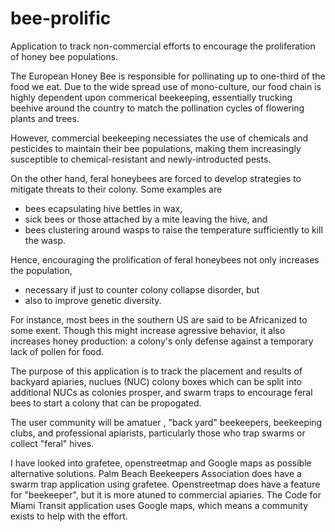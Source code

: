 # bee-prolific
Application to track non-commercial efforts to encourage the proliferation of honey bee populations. 

The European Honey Bee is responsible for pollinating up to one-third of the food we eat. Due to the wide spread use of mono-culture, our food chain is highly dependent upon commerical beekeeping, essentially trucking beehive around the country to match the pollination cycles of flowering plants and trees. 

However, commercial beekeeping necessiates the use of chemicals and pesticides to maintain their bee populations, making them increasingly susceptible to chemical-resistant and newly-introducted pests. 

On the other hand, feral honeybees are forced to develop strategies to mitigate threats to their colony. Some examples are
- bees ecapsulating hive bettles in wax, 
- sick bees or those attached by a mite leaving the hive, and 
- bees clustering around wasps to raise the temperature sufficiently to kill the wasp. 

Hence, encouraging the prolification of feral honeybees not only increases the population, 
- necessary if just to counter colony collapse disorder, but 
- also to improve genetic diversity. 

For instance, most bees in the southern US are said to be Africanized to some exent. Though this might increase agressive behavior, it also increases honey production: a colony's only defense against a temporary lack of pollen for food. 

The purpose of this application is to track the placement and results of backyard apiaries, nuclues (NUC) colony boxes which can be split into additional NUCs as colonies prosper, and swarm traps to encourage feral bees to start a colony that can be propogated. 

The user community will be amatuer , "back yard" beekeepers, beekeeping clubs, and professional apiarists, particularly those who trap swarms or collect "feral" hives. 

I have looked into grafetee, openstreetmap and Google maps as possible alternative solutions. Palm Beach Beekeepers Association does have a swarm trap application using grafetee. Openstreetmap does have a feature for "beekeeper", but it is more atuned to commercial apiaries. The Code for Miami Transit application uses Google maps, which means a community exists to help with the effort. 
